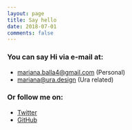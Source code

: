 ```yaml
---
layout: page
title: Say hello
date: 2018-07-01
comments: false
---
```


### You can say Hi via e-mail at:
* mariana.balla4@gmail.com (Personal)
* mariana@ura.design (Ura related)

### Or follow me on:
* [Twitter](https://twitter.com/mariana_balla)
* [GitHub](https://github.com/marianaballa)
